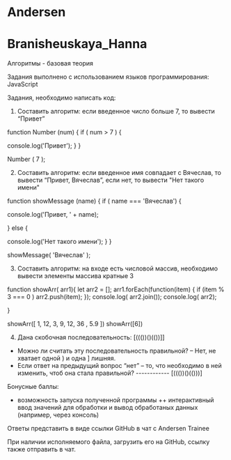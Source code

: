 # Andersen
# Branisheuskaya_Hanna
Алгоритмы - базовая теория  

Задания выполнено с использованием  языков программирования: JavaScript

Задания, необходимо написать код:

1.	Составить алгоритм: если введенное число больше 7, то вывести “Привет” 

function Number (num) {
  if ( num >  7 ) {
  
  console.log('Привет');
} 
}

Number ( 7 );


2.	Составить алгоритм: если введенное имя совпадает с Вячеслав, то вывести “Привет, Вячеслав”, если нет, то вывести "Нет такого имени"

function showMessage (name) {
  if ( name === 'Вячеслав') {
  
  console.log('Привет, ' + name); 
    
} else {
  
  console.log('Нет такого имени');
}
}

showMessage( 'Вячеслав' );

3.	Составить алгоритм: на входе есть числовой массив, необходимо вывести элементы массива кратные 3

function showArr( arr1){
let arr2 = [];
 arr1.forEach(function(item) {
  if (item % 3 === 0 ) arr2.push(item);
 });
 console.log( arr2.join());
  console.log( arr2);
  
}

showArr([ 1, 12, 3, 9, 12, 36 , 5.9 ])
showArr([6])



4.	Дана скобочная последовательность: [((())()(())]]
- Можно ли считать эту последовательность правильной? – 
Нет, не хватает одной ) и одна ] лишняя.
- Если ответ на предыдущий вопрос “нет” – то, что необходимо в ней изменить, чтоб она стала правильной?   ------------ [((())()(()))]

Бонусные баллы:

+ возможность запуска полученной программы
++ интерактивный ввод значений для обработки и вывод обработаных данных
(например, через консоль)

Ответы представить в виде ссылки GitHub в чат с Andersen Trainee

При наличии исполняемого файла, загрузить его на GitHub, ссылку также отправить в чат.
